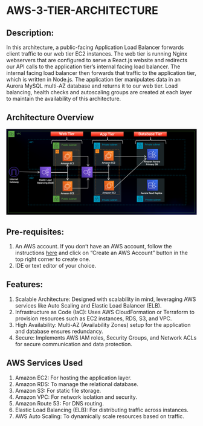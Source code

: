 # AWS-3-TIER-ARCHITECTURE

## Description: 
In this architecture, a public-facing Application Load Balancer forwards client traffic to our web tier EC2 instances. The web tier is running Nginx webservers that are configured to serve a React.js website and redirects our API calls to the application tier’s internal facing load balancer. The internal facing load balancer then forwards that traffic to the application tier, which is written in Node.js. The application tier manipulates data in an Aurora MySQL multi-AZ database and returns it to our web tier. Load balancing, health checks and autoscaling groups are created at each layer to maintain the availability of this architecture.

## Architecture Overview
![Architecture Diagram](https://github.com/Ryanixon/AWS-3-TIER-ARCHITECTURE/blob/4ef7e358bfdb08fd282c8c6841c464d5f43e516a/3TierArchitecture.png)
  

## Pre-requisites:
1. An AWS account. If you don’t have an AWS account, follow the instructions [here](https://aws.amazon.com/console/) and
click on “Create an AWS Account” button in the top right corner to create one.
2. IDE or text editor of your choice.

## Features:
1. Scalable Architecture: Designed with scalability in mind, leveraging AWS services like Auto Scaling and Elastic Load Balancer (ELB).
2. Infrastructure as Code (IaC): Uses AWS CloudFormation or Terraform to provision resources such as EC2 instances, RDS, S3, and VPC.
3. High Availability: Multi-AZ (Availability Zones) setup for the application and database ensures redundancy.
4. Secure: Implements AWS IAM roles, Security Groups, and Network ACLs for secure communication and data protection.

## AWS Services Used
1. Amazon EC2: For hosting the application layer.
2. Amazon RDS: To manage the relational database.
3. Amazon S3: For static file storage.
4. Amazon VPC: For network isolation and security.
5. Amazon Route 53: For DNS routing.
6. Elastic Load Balancing (ELB): For distributing traffic across instances.
7. AWS Auto Scaling: To dynamically scale resources based on traffic.


